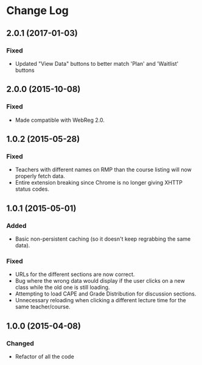 # Change Log

## 2.0.1 (2017-01-03)
### Fixed
- Updated "View Data" buttons to better match 'Plan' and 'Waitlist' buttons

## 2.0.0 (2015-10-08)
### Fixed
- Made compatible with WebReg 2.0.

## 1.0.2 (2015-05-28)
### Fixed
- Teachers with different names on RMP than the course listing will now properly fetch data.
- Entire extension breaking since Chrome is no longer giving XHTTP status codes.

## 1.0.1 (2015-05-01)
### Added
- Basic non-persistent caching (so it doesn't keep regrabbing the same data).

### Fixed
- URLs for the different sections are now correct.
- Bug where the wrong data would display if the user clicks on a new class while the old one is still loading.
- Attempting to load CAPE and Grade Distribution for discussion sections.
- Unnecessary reloading when clicking a different lecture time for the same teacher/course. 

## 1.0.0 (2015-04-08)
### Changed
- Refactor of all the code
